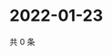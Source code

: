# 2022-01-23

共 0 条

<!-- BEGIN WEIBO -->
<!-- 最后更新时间 Sun Jan 23 2022 09:55:52 GMT+0800 (China Standard Time) -->

<!-- END WEIBO -->
